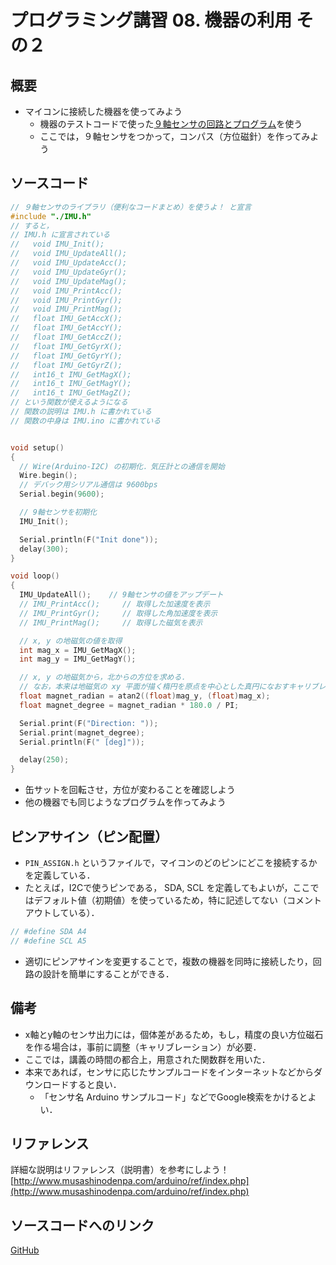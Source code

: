 # プログラミング講習 08. 機器の利用 その２
## 概要
+ マイコンに接続した機器を使ってみよう
	- 機器のテストコードで使った[９軸センサの回路とプログラム](../Test_IMU)を使う
	- ここでは，９軸センサをつかって，コンパス（方位磁針）を作ってみよう


## ソースコード
```cpp
// ９軸センサのライブラリ（便利なコードまとめ）を使うよ！ と宣言
#include "./IMU.h"
// すると，
// IMU.h に宣言されている
//   void IMU_Init();
//   void IMU_UpdateAll();
//   void IMU_UpdateAcc();
//   void IMU_UpdateGyr();
//   void IMU_UpdateMag();
//   void IMU_PrintAcc();
//   void IMU_PrintGyr();
//   void IMU_PrintMag();
//   float IMU_GetAccX();
//   float IMU_GetAccY();
//   float IMU_GetAccZ();
//   float IMU_GetGyrX();
//   float IMU_GetGyrY();
//   float IMU_GetGyrZ();
//   int16_t IMU_GetMagX();
//   int16_t IMU_GetMagY();
//   int16_t IMU_GetMagZ();
// という関数が使えるようになる
// 関数の説明は IMU.h に書かれている
// 関数の中身は IMU.ino に書かれている


void setup()
{
  // Wire(Arduino-I2C) の初期化．気圧計との通信を開始
  Wire.begin();
  // デバック用シリアル通信は 9600bps
  Serial.begin(9600);

  // 9軸センサを初期化
  IMU_Init();

  Serial.println(F("Init done"));
  delay(300);
}

void loop()
{
  IMU_UpdateAll();    // 9軸センサの値をアップデート
  // IMU_PrintAcc();     // 取得した加速度を表示
  // IMU_PrintGyr();     // 取得した角加速度を表示
  // IMU_PrintMag();     // 取得した磁気を表示

  // x, y の地磁気の値を取得
  int mag_x = IMU_GetMagX();
  int mag_y = IMU_GetMagY();

  // x, y の地磁気から，北からの方位を求める．
  // なお，本来は地磁気の xy 平面が描く楕円を原点を中心とした真円になおすキャリブレーションが必要
  float magnet_radian = atan2((float)mag_y, (float)mag_x);
  float magnet_degree = magnet_radian * 180.0 / PI;

  Serial.print(F("Direction: "));
  Serial.print(magnet_degree);
  Serial.println(F(" [deg]"));

  delay(250);
}
```

+ 缶サットを回転させ，方位が変わることを確認しよう
+ 他の機器でも同じようなプログラムを作ってみよう


## ピンアサイン（ピン配置）
+ `PIN_ASSIGN.h` というファイルで，マイコンのどのピンにどこを接続するかを定義している．
+ たとえば，I2Cで使うピンである， SDA, SCL を定義してもよいが，ここではデフォルト値（初期値）を使っているため，特に記述してない（コメントアウトしている）．
```cpp
// #define SDA A4
// #define SCL A5
```
+ 適切にピンアサインを変更することで，複数の機器を同時に接続したり，回路の設計を簡単にすることができる．


## 備考
+ x軸とy軸のセンサ出力には，個体差があるため，もし，精度の良い方位磁石を作る場合は，事前に調整（キャリブレーション）が必要．
+ ここでは，講義の時間の都合上，用意された関数群を用いた．
+ 本来であれば，センサに応じたサンプルコードをインターネットなどからダウンロードすると良い．
	- 「センサ名 Arduino サンプルコード」などでGoogle検索をかけるとよい．


## リファレンス
詳細な説明はリファレンス（説明書）を参考にしよう！  
[http://www.musashinodenpa.com/arduino/ref/index.php](http://www.musashinodenpa.com/arduino/ref/index.php)


## ソースコードへのリンク
[GitHub](https://github.com/meltingrabbit/CanSatForHighSchoolStudents/tree/master/Arduino/ProgrammingTutorial08_Device2)

